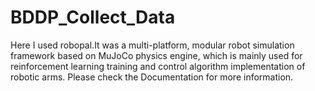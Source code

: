 # BDDP_Collect_Data

Here I used robopal.It was a multi-platform, modular robot simulation framework based on MuJoCo physics engine, which is mainly used for reinforcement learning training and control algorithm implementation of robotic arms. Please check the Documentation for more information.

